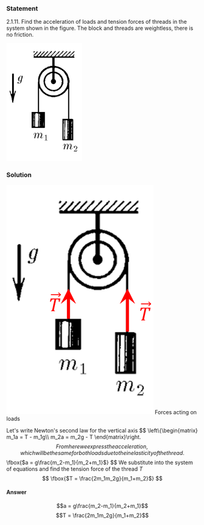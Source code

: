 ###  Statement 

$2.1.11.$ Find the acceleration of loads and tension forces of threads in the system shown in the figure. The block and threads are weightless, there is no friction. 

![ For problem $2.1.11$ |199x310, 17%](../../img/2.1.11/statement.png)

### Solution

![ Forces acting on loads |386x602, 17%](../../img/2.1.11/draw.png)  Forces acting on loads 

Let's write Newton's second law for the vertical axis $$ \left\\{\begin{matrix} m_1a = T - m_1g\\\ m_2a = m_2g - T \end{matrix}\right. $$ From here we express the acceleration, which will be the same for both loads due to the inelasticity of the thread. $$ \fbox{$a = g\frac{m_2-m_1}{m_2+m_1}$} $$ We substitute into the system of equations and find the tension force of the thread $T$ $$ \fbox{$T = \frac{2m_1m_2g}{m_1+m_2}$} $$ 

#### Answer

$$a = g\frac{m_2-m_1}{m_2+m_1}$$ $$T = \frac{2m_1m_2g}{m_1+m_2}$$
